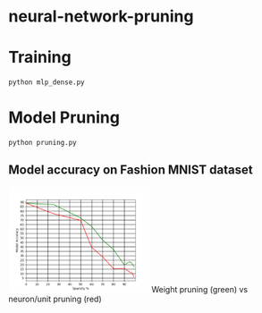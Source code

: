 # neural-network-pruning

# Training
```
python mlp_dense.py
```

# Model Pruning
```
python pruning.py
```

## Model accuracy on Fashion MNIST dataset
<img src="https://github.com/0x454447415244/neural-network-pruning/raw/master/Figure_1.png" width="50%">
Weight pruning (green) vs neuron/unit pruning (red)
